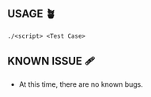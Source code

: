 ## USAGE 🪴
```
./<script> <Test Case>
```
## KNOWN ISSUE 🩹
* At this time, there are no known bugs.
